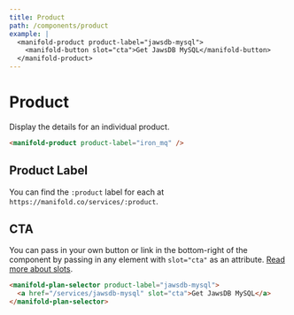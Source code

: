 ```yaml
---
title: Product
path: /components/product
example: |
  <manifold-product product-label="jawsdb-mysql">
    <manifold-button slot="cta">Get JawsDB MySQL</manifold-button>
  </manifold-product>
---
```


# Product

Display the details for an individual product.

```html
<manifold-product product-label="iron_mq" />
```

## Product Label

You can find the `:product` label for each at `https://manifold.co/services/:product`.

## CTA

You can pass in your own button or link in the bottom-right of the component
by passing in any element with `slot="cta"` as an attribute. [Read more about
slots][slot].

```html
<manifold-plan-selector product-label="jawsdb-mysql">
  <a href="/services/jawsdb-mysql" slot="cta">Get JawsDB MySQL</a>
</manifold-plan-selector>
```

[slot]: https://stenciljs.com/docs/templating-jsx/
